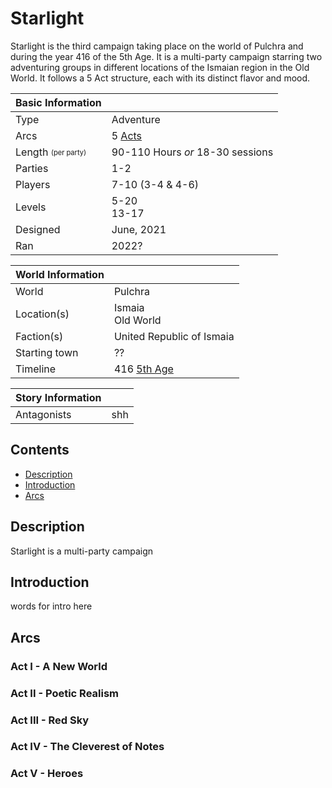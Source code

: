 # Starlight

Starlight is the third campaign taking place on the world of Pulchra and during the year 416 of the 5th Age. It is a multi-party campaign starring two adventuring groups in different locations of the Ismaian region in the Old World. It follows a 5 Act structure, each with its distinct flavor and mood.

| Basic Information | |
| - | - |
| Type | Adventure |
| Arcs | 5 [Acts](#arcs) |
| Length <sub><sup>(per party)</sup></sub> | 90-110 Hours *or* 18-30 sessions |
| Parties | 1-2 |
| Players | 7-10 (3-4 & 4-6) |
| Levels | 5-20<br>13-17 |
| Designed | June, 2021 |
| Ran | 2022? |

| World Information | |
| - | - |
| World | Pulchra |
| Location(s) | Ismaia<br>Old World |
| Faction(s) | United Republic of Ismaia |
| Starting town | ?? |
| Timeline | 416 [5th Age](../Events/timeline.md#5th---age-of-the-king) |

| Story Information | |
| - | - |
| Antagonists | shh |

## Contents

- [Description](#description)
- [Introduction](#introduction)
- [Arcs](#arcs)

## Description

Starlight is a multi-party campaign

## Introduction

words for intro here

## Arcs

### Act I - A New World

### Act II - Poetic Realism

### Act III - Red Sky

### Act IV - The Cleverest of Notes

### Act V - Heroes
